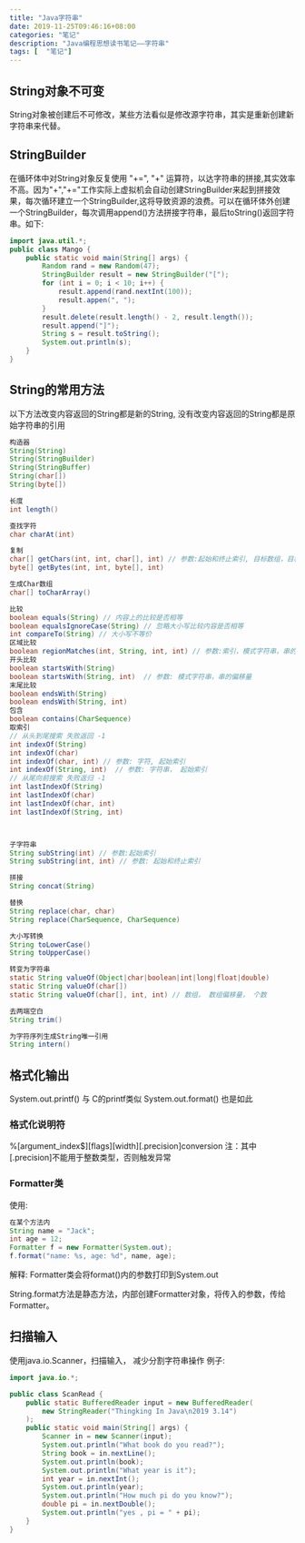 ```yaml
---
title: "Java字符串"
date: 2019-11-25T09:46:16+08:00
categories: "笔记"
description: "Java编程思想读书笔记——字符串"
tags: [  "笔记"]
---
```


## String对象不可变

String对象被创建后不可修改，某些方法看似是修改源字符串，其实是重新创建新字符串来代替。

## StringBuilder

在循环体中对String对象反复使用 "+=", "+" 运算符，以达字符串的拼接,其实效率不高。因为"+","+="工作实际上虚拟机会自动创建StringBuilder来起到拼接效果，每次循环建立一个StringBuilder,这将导致资源的浪费。可以在循环体外创建一个StringBuilder，每次调用append()方法拼接字符串，最后toString()返回字符串。如下:

```Java
import java.util.*;
public class Mango {
    public static void main(String[] args) {
        Random rand = new Random(47);
        StringBuilder result = new StringBuilder("[");
        for (int i = 0; i < 10; i++) {
            result.append(rand.nextInt(100));
            result.appen(", ");
        }
        result.delete(result.length() - 2, result.length());
        result.append("]");
        String s = result.toString();
        System.out.println(s);
    }
}
```

## String的常用方法

以下方法改变内容返回的String都是新的String, 没有改变内容返回的String都是原始字符串的引用

```Java
构造器
String(String)
String(StringBuilder)
String(StringBuffer)
String(char[])
String(byte[])

长度
int length()

查找字符
char charAt(int)

复制
char[] getChars(int, int, char[], int) // 参数:起始和终止索引, 目标数组，目标数组的起始索引
byte[] getBytes(int, int, byte[], int)

生成Char数组
char[] toCharArray()

比较
boolean equals(String) // 内容上的比较是否相等
boolean equalsIgnoreCase(String) // 忽略大小写比较内容是否相等
int compareTo(String) // 大小写不等价
区域比较
boolean regionMatches(int, String, int, int) // 参数:索引，模式字符串，串的偏移量， 比较长度
开头比较
boolean startsWith(String)
boolean startsWith(String, int)  // 参数: 模式字符串，串的偏移量
末尾比较
boolean endsWith(String)
boolean endsWith(String, int)
包含
boolean contains(CharSequence)
取索引
// 从头到尾搜索 失败返回 -1
int indexOf(String)
int indexOf(char)
int indexOf(char, int) // 参数: 字符, 起始索引
int indexOf(String, int)  // 参数: 字符串， 起始索引
// 从尾向前搜索 失败返归 -1
int lastIndexOf(String)
int lastIndexOf(char)
int lastIndexOf(char, int)
int lastIndexOf(String, int)



子字符串
String subString(int) // 参数:起始索引
String subString(int, int) // 参数: 起始和终止索引

拼接
String concat(String)

替换
String replace(char, char)
String replace(CharSequence, CharSequence)

大小写转换
String toLowerCase()
String toUpperCase()

转变为字符串
static String valueOf(Object|char|boolean|int|long|float|double)
static String valueOf(char[])
static String valueOf(char[], int, int) // 数组， 数组偏移量， 个数

去两端空白
String trim()

为字符序列生成String唯一引用
String intern()

```

## 格式化输出

System.out.printf() 与 C的printf类似
System.out.format() 也是如此

### 格式化说明符

%[argument_index$][flags][width][.precision]conversion
注：其中[.precision]不能用于整数类型，否则触发异常

### Formatter类

使用:

```Java
在某个方法内
String name = "Jack";
int age = 12;
Formatter f = new Formatter(System.out);
f.format("name: %s, age: %d", name, age);
```

解释: Formatter类会将format()内的参数打印到System.out

String.format方法是静态方法，内部创建Formatter对象，将传入的参数，传给
Formatter。

## 扫描输入

使用java.io.Scanner，扫描输入， 减少分割字符串操作
例子:

```Java
import java.io.*;

public class ScanRead {
    public static BufferedReader input = new BufferedReader(
        new StringReader("Thingking In Java\n2019 3.14")
    );
    public static void main(String[] args) {
        Scanner in = new Scanner(input);
        System.out.println("What book do you read?");
        String book = in.nextLine();
        System.out.println(book);
        System.out.println("What year is it");
        int year = in.nextInt();
        System.out.println(year);
        System.out.println("How much pi do you know?");
        double pi = in.nextDouble();
        System.out.println("yes , pi = " + pi);
    }
}

```
